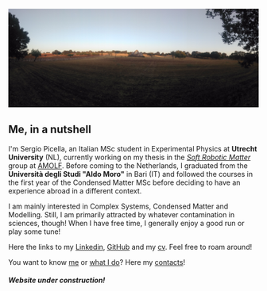 ![countryside](https://raw.githubusercontent.com/spicella/SergioPicella/master/imgs/countryside.jpg)
## Me, in a nutshell

I'm Sergio Picella, an Italian MSc student in Experimental Physics at **Utrecht University** (NL), currently working on my thesis in the *[Soft Robotic Matter](http://www.overvelde.com/)* group at [AMOLF](https://amolf.nl/). Before coming to the Netherlands, I graduated from the **Università degli Studi "Aldo Moro"** in Bari (IT) and followed the courses in the first year of the Condensed Matter MSc before deciding to have an experience abroad in a different context.

I am mainly interested in Complex Systems, Condensed Matter and Modelling. Still, I am primarily attracted by whatever contamination in sciences, though!
When I have free time, I generally enjoy a good run or play some tune!

Here the links to my [Linkedin](https://www.linkedin.com/in/sergio-picella-26793a17a/), [GitHub](https://github.com/spicella) and my [cv](https://github.com/spicella/SergioPicella/blob/master/CV.pdf). Feel free to roam around!

You want to know [me](https://spicella.github.io/SergioPicella/about) or [what I do](https://spicella.github.io/SergioPicella/academic)? Here my [contacts](https://spicella.github.io/SergioPicella/contacts)!

#### *Website under construction!*
